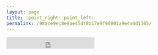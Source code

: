 ```yaml
---
layout: page
title: :point_right::point_left:
permalink: /98ace9ec8e9ae45df8b17e9f90801a9e4a4d1365/
---
```


<iframe src="https://ghbtns.com/github-btn.html?user=goktug97&type=follow&count=true&size=large" frameborder="0" scrolling="0" width="230" height="30" title="GitHub"></iframe>

